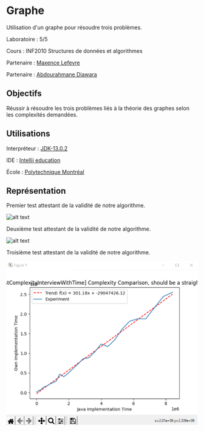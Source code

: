 # Graphe

Utilisation d'un graphe pour résoudre trois problèmes.

Laboratoire : 5/5

Cours : INF2010 Structures de données et algorithmes

Partenaire : [Maxence Lefevre](https://github.com/Solonioka)

Partenaire : [Abdourahmane Diawara](https://github.com/zullihy)

## Objectifs

Réussir à résoudre les trois problèmes liés à la théorie des graphes selon les complexités demandées.

## Utilisations

Interpréteur : [JDK-13.0.2](https://www.oracle.com/java/technologies/javase-jdk13-downloads.html)

IDE : [Intellij education](https://www.jetbrains.com/fr-fr/idea/download/#section=windows)

École : [Polytechnique Montréal](https://www.polymtl.ca)

## Représentation

Premier test attestant de la validité de notre algorithme.

![alt text](https://github.com/TritzA/Monceaublob/master/images/1.PNG)

Deuxième test attestant de la validité de notre algorithme.

![alt text](https://github.com/TritzA/Moncea/blob/master/images/2.PNG)

Troisième test attestant de la validité de notre algorithme.

![alt text](https://github.com/TritzA/Monceau/blob/mater/images/3.PNG)
